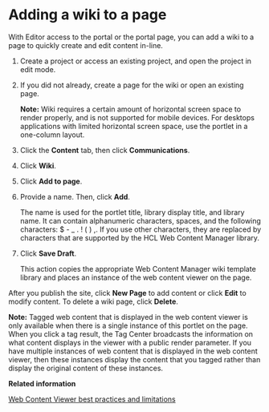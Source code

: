 # Adding a wiki to a page

With Editor access to the portal or the portal page, you can add a wiki to a page to quickly create and edit content in-line.

1.  Create a project or access an existing project, and open the project in edit mode.

2.  If you did not already, create a page for the wiki or open an existing page.

    **Note:** Wiki requires a certain amount of horizontal screen space to render properly, and is not supported for mobile devices. For desktops applications with limited horizontal screen space, use the portlet in a one-column layout.

3.  Click the **Content** tab, then click **Communications**.

4.  Click **Wiki**.

5.  Click **Add to page**.

6.  Provide a name. Then, click **Add**.

    The name is used for the portlet title, library display title, and library name. It can contain alphanumeric characters, spaces, and the following characters: $ - \_ . ! \( \) ,. If you use other characters, they are replaced by characters that are supported by the HCL Web Content Manager library.

7.  Click **Save Draft**.

    This action copies the appropriate Web Content Manager wiki template library and places an instance of the web content viewer on the page.


After you publish the site, click **New Page** to add content or click **Edit** to modify content. To delete a wiki page, click **Delete**.

**Note:** Tagged web content that is displayed in the web content viewer is only available when there is a single instance of this portlet on the page. When you click a tag result, the Tag Center broadcasts the information on what content displays in the viewer with a public render parameter. If you have multiple instances of web content that is displayed in the web content viewer, then these instances display the content that you tagged rather than display the original content of these instances.


**Related information**  


[Web Content Viewer best practices and limitations](../wcm/wcm_config_delivery_portlet_bestpractice.md)

